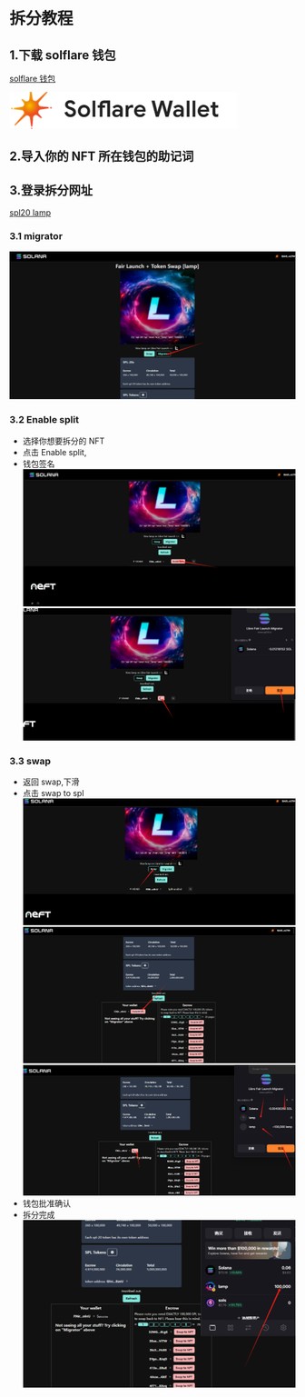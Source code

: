 # 拆分教程

## 1.下载 solflare 钱包

[solflare 钱包](https://solflare.com)

![solflare 钱包](./../../../.vuepress/public/images/solflare.png "solflare 钱包")

## 2.导入你的 NFT 所在钱包的助记词

## 3.登录拆分网址

[spl20 lamp](https://www.spl20.io/libremigrator/DsZctg26EvJdh9nZZrPU8QL6WBWzayBmeMj7LErbgt7R)

### 3.1 migrator

![migrator](./../../../.vuepress/public/images/lampma.png "migrator")

### 3.2 Enable split

- 选择你想要拆分的 NFT
- 点击 Enable split,
- 钱包签名
  ![Enable split](./../../../.vuepress/public/images/lampsp.png "Enable split")
  <br>
  ![Enable ](./../../../.vuepress/public/images/lamppz.png "Enable")

### 3.3 swap

- 返回 swap,下滑
- 点击 swap to spl
  <br>
  ![swap](./../../../.vuepress/public/images/lampswap.png "swap")
  <br>
  ![Enable ](./../../../.vuepress/public/images/lampnft.png "Enable")
  <br>
  ![Enable ](./../../../.vuepress/public/images/lampok.png "Enable")
- 钱包批准确认
- 拆分完成
  <br>
  ![sols Token](./../../../.vuepress/public/images/lampend.png "sols Token")
